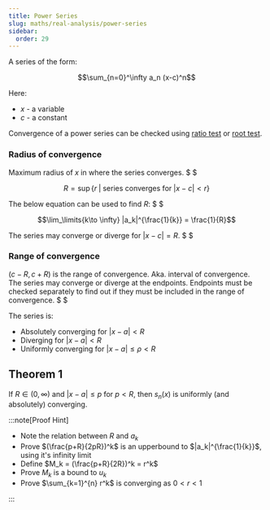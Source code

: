 ```yaml
---
title: Power Series
slug: maths/real-analysis/power-series
sidebar:
  order: 29
---
```


A series of the form:

```math
\sum_{n=0}^\infty
a_n (x-c)^n
```

Here:

- $x$ - a variable
- $c$ - a constant

Convergence of a power series can be checked using
[ratio test](/maths/real-analysis/convergence-tests#ratio-test) or
[root test](/maths/real-analysis/convergence-tests#root-test).

### Radius of convergence

Maximum radius of $x$ in where the series converges. $ $

```math
R = \sup{\big\{r\;|\; \text{series converges for}\; \lvert x-c \rvert < r\big\}}
```

The below equation can be used to find $R$: $ $

```math
\lim_\limits{k\to \infty} |a_k|^{\frac{1}{k}} = \frac{1}{R}
```

The series may converge or diverge for $\lvert x - c \rvert = R$. $ $

### Range of convergence

$(c-R,c+R)$ is the range of convergence. Aka. interval of convergence. The
series may converge or diverge at the endpoints. Endpoints must be checked
separately to find out if they must be included in the range of convergence. $ $

The series is:

- Absolutely converging for $\lvert x-a \rvert \lt R$
- Diverging for $\lvert x-a \rvert \lt R$
- Uniformly converging for $\lvert x-a \rvert \le \rho \lt R$

## Theorem 1

If $R \in (0,\infty)$ and $\lvert x-a \rvert \le p$ for $p \lt R$, then $s_n(x)$
is uniformly (and absolutely) converging.

:::note[Proof Hint]

- Note the relation between $R$ and $a_k$
- Prove $(\frac{p+R}{2pR})^k$ is an upperbound to $|a_k|^{\frac{1}{k}}$, using
  it's infinity limit
- Define $M_k = (\frac{p+R}{2R})^k = r^k$
- Prove $M_k$ is a bound to $u_k$
- Prove $\sum_{k=1}^{n} r^k$ is converging as $0\lt r\lt 1$

:::
